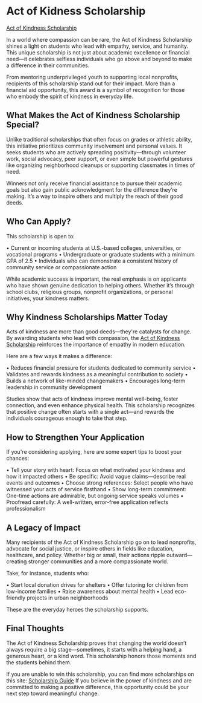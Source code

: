 # Act of Kidness Scholarship

[Act of Kindness Scholarship](https://github.com/rehanjavedofficial/act-of-kindness-scholarship/blob/main/Act%20of%20Kidness.png)

In a world where compassion can be rare, the Act of Kindness Scholarship shines a light on students who lead with empathy, service, and humanity. This unique scholarship is not just about academic excellence or financial need—it celebrates selfless individuals who go above and beyond to make a difference in their communities.

From mentoring underprivileged youth to supporting local nonprofits, recipients of this scholarship stand out for their impact. More than a financial aid opportunity, this award is a symbol of recognition for those who embody the spirit of kindness in everyday life.

## What Makes the Act of Kindness Scholarship Special?

Unlike traditional scholarships that often focus on grades or athletic ability, this initiative prioritizes community involvement and personal values. It seeks students who are actively spreading positivity—through volunteer work, social advocacy, peer support, or even simple but powerful gestures like organizing neighborhood cleanups or supporting classmates in times of need.

Winners not only receive financial assistance to pursue their academic goals but also gain public acknowledgment for the difference they’re making. It’s a way to inspire others and multiply the reach of their good deeds.

## Who Can Apply?

This scholarship is open to:

•	Current or incoming students at U.S.-based colleges, universities, or vocational programs
•	Undergraduate or graduate students with a minimum GPA of 2.5
•	Individuals who can demonstrate a consistent history of community service or compassionate action

While academic success is important, the real emphasis is on applicants who have shown genuine dedication to helping others. Whether it’s through school clubs, religious groups, nonprofit organizations, or personal initiatives, your kindness matters.

## Why Kindness Scholarships Matter Today

Acts of kindness are more than good deeds—they're catalysts for change. By awarding students who lead with compassion, the [Act of Kindness Scholarship](https://myscholarshipguide.com/act-of-kindness-scholarship/) reinforces the importance of empathy in modern education.

Here are a few ways it makes a difference:

•	Reduces financial pressure for students dedicated to community service
•	Validates and rewards kindness as a meaningful contribution to society
•	Builds a network of like-minded changemakers
•	Encourages long-term leadership in community development

Studies show that acts of kindness improve mental well-being, foster connection, and even enhance physical health. This scholarship recognizes that positive change often starts with a single act—and rewards the individuals courageous enough to take that step.

## How to Strengthen Your Application

If you're considering applying, here are some expert tips to boost your chances:

•	Tell your story with heart: Focus on what motivated your kindness and how it impacted others
•	Be specific: Avoid vague claims—describe real events and outcomes
•	Choose strong references: Select people who have witnessed your acts of service firsthand
•	Show long-term commitment: One-time actions are admirable, but ongoing service speaks volumes
•	Proofread carefully: A well-written, error-free application reflects professionalism

## A Legacy of Impact

Many recipients of the Act of Kindness Scholarship go on to lead nonprofits, advocate for social justice, or inspire others in fields like education, healthcare, and policy. Whether big or small, their actions ripple outward—creating stronger communities and a more compassionate world.

Take, for instance, students who:

•	Start local donation drives for shelters
•	Offer tutoring for children from low-income families
•	Raise awareness about mental health
•	Lead eco-friendly projects in urban neighborhoods

These are the everyday heroes the scholarship supports.

## Final Thoughts

The Act of Kindness Scholarship proves that changing the world doesn’t always require a big stage—sometimes, it starts with a helping hand, a generous heart, or a kind word. This scholarship honors those moments and the students behind them.

If you are unable to win this scholarship, you can find more scholarships on this site: [Scholarship Guide](https://myscholarshipguide.com/)
If you believe in the power of kindness and are committed to making a positive difference, this opportunity could be your next step toward meaningful change.

